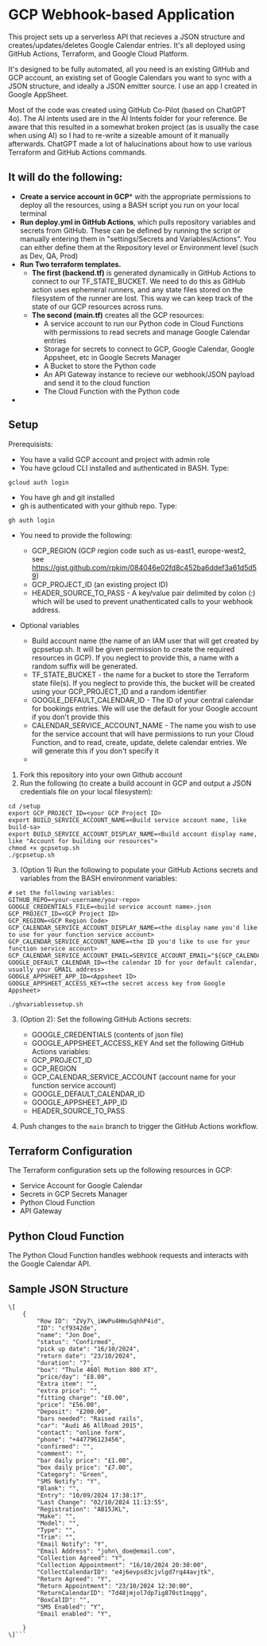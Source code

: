 GCP Webhook-based Application
=============================

This project sets up a serverless API that recieves a JSON structure and creates/updates/deletes Google Calendar entries.  It's all deployed using GitHub Actions, Terraform, and Google Cloud Platform.

It's designed to be fully automated, all you need is an existing GitHub and GCP account, an existing set of Google Calendars you want to sync with a JSON structure, and ideally a JSON emitter source.  I use an app I created in Google AppSheet.

Most of the code was created using GitHub Co-Pilot (based on ChatGPT 4o).  The AI intents used are in the AI Intents folder for your reference.  Be aware that this resulted in a somewhat broken project (as is usually the case when using AI) so I had to re-write a sizeable amount of it manually afterwards.  ChatGPT made a lot of halucinations about how to use various Terraform and GitHub Actions commands.

## It will do the following:
- **Create a service account in GCP*** with the appropriate permissions to deploy all the resources, using a BASH script you run on your local terminal
- **Run deploy.yml in GitHub Actions**, which pulls repository variables and secrets from GitHub.  These can be defined by running the script or manually entering them in "settings/Secrets and Variables/Actions".  You can either define them at the Repository level or Environment level (such as Dev, QA, Prod)
- **Run Two terraform templates.**  
    - **The first (backend.tf)** is generated dynamically in GitHub Actions to connect to our TF_STATE_BUCKET. We need to do this as GitHub action uses ephemeral runners, and any state files stored on the filesystem of the runner are lost.  This way we can keep track of the state of our GCP resources across runs. 
    - **The second (main.tf)** creates all the GCP resources:
        - A service account to run our Python code in Cloud Functions with permissions to read secrets and manage Google Calendar entries
        - Storage for secrets to connect to GCP, Google Calendar, Google Appsheet, etc in Google Secrets Manager
        - A Bucket to store the Python code
        - An API Gateway instance to recieve our webhook/JSON payload and send it to the cloud function
        - The Cloud Function with the Python code
- 

Setup
-----

Prerequisists:
- You have a valid GCP account and project with admin role
- You have gcloud CLI installed and authenticated in BASH.  Type:
```
gcloud auth login
```
- You have gh and git installed
- gh is authenticated with your github repo.  Type:
```
gh auth login
```
- You need to provide the following:
    - GCP_REGION (GCP region code such as us-east1, europe-west2, see https://gist.github.com/rpkim/084046e02fd8c452ba6ddef3a61d5d59)
    - GCP_PROJECT_ID (an existing project ID)
    - HEADER_SOURCE_TO_PASS - A key/value pair delimited by colon (:) which will be used to prevent unathenticated calls to your webhook address. 

- Optional variables
    - Build account name (the name of an IAM user that will get created by gcpsetup.sh.  It will be given permission to create the required resources in GCP).  If you neglect to provide this, a name with a random suffix will be generated.
    - TF_STATE_BUCKET - the name for a bucket to store the Terraform state file(s).  If you neglect to provide this, the bucket will be created using your GCP_PROJECT_ID and a random identifier
    - GOOGLE_DEFAULT_CALENDAR_ID - The ID of your central calendar for bookings entries.  We will use the default for your Google account if you don't provide this
    - CALENDAR_SERVICE_ACCOUNT_NAME - The name you wish to use for the service account that will have permissions to run your Cloud Function, and to read, create, update, delete calendar entries.  We will generate this if you don't specify it
    - 

1. Fork this repository into your own Github account
2. Run the following (to create a build account in GCP and output a JSON credentials file on your local filesystem):
```
cd /setup
export GCP_PROJECT_ID=<your GCP Project ID>
export BUILD_SERVICE_ACCOUNT_NAME=<Build service account name, like build-sa>
export BUILD_SERVICE_ACCOUNT_DISPLAY_NAME=<Build account display name, like "Account for building our resources">
chmod +x gcpsetup.sh
./gcpsetup.sh 
```
3. (Option 1) Run the following to populate your GitHub Actions secrets and variables from the BASH environment variables:
```
# set the following variables:
GITHUB_REPO=<your-username/your-repo>
GOOGLE_CREDENTIALS_FILE=<build service account name>.json
GCP_PROJECT_ID=<GCP Project ID>
GCP_REGION=<GCP Region Code>
GCP_CALENDAR_SERVICE_ACCOUNT_DISPLAY_NAME=<the display name you'd like to use for your function service account>
GCP_CALENDAR_SERVICE_ACCOUNT_NAME=<the ID you'd like to use for your function service account>
GCP_CALENDAR_SERVICE_ACCOUNT_EMAIL=SERVICE_ACCOUNT_EMAIL="${GCP_CALENDAR_SERVICE_ACCOUNT_NAME}@${GCP_PROJECT_ID}.iam.gserviceaccount.com"
GOOGLE_DEFAULT_CALENDAR_ID=<the calendar ID for your default calendar, usually your GMAIL address>
GOOGLE_APPSHEET_APP_ID=<Appsheet ID>
GOOGLE_APPSHEET_ACCESS_KEY=<the secret access key from Google Appsheet>

./ghvariablessetup.sh
```

3. (Option 2):
  Set the following GitHub Actions secrets:
    *   GOOGLE_CREDENTIALS (contents of <build service account name> json file)
    *   GOOGLE\_APPSHEET\_ACCESS\_KEY
  And set the following GitHub Actions variables:
    *   GCP\_PROJECT\_ID
    *   GCP\_REGION
    *   GCP\_CALENDAR_SERVICE\_ACCOUNT (account name for your function service account)
    *   GOOGLE\_DEFAULT\_CALENDAR\_ID
    *   GOOGLE\_APPSHEET\_APP\_ID
    *   HEADER\_SOURCE\_TO\_PASS

4.  Push changes to the `main` branch to trigger the GitHub Actions workflow.

Terraform Configuration
-----------------------

The Terraform configuration sets up the following resources in GCP:

*   Service Account for Google Calendar
*   Secrets in GCP Secrets Manager
*   Python Cloud Function
*   API Gateway

Python Cloud Function
---------------------

The Python Cloud Function handles webhook requests and interacts with the Google Calendar API.

Sample JSON Structure
---------------------
```
\[
    {
        "Row ID": "ZVy7\_iWwPu4HmuSqhhP4id",
        "ID": "cf9342de",
        "name": "Jon Doe",
        "status": "Confirmed",
        "pick up date": "16/10/2024",
        "return date": "23/10/2024",
        "duration": "7",
        "box": "Thule 460l Motion 800 XT",
        "price/day": "£8.00",
        "Extra item": "",
        "extra price": "",
        "fitting charge": "£0.00",
        "price": "£56.00",
        "Deposit": "£200.00",
        "bars needed": "Raised rails",
        "car": "Audi A6 AllRoad 2015",
        "contact": "online form",
        "phone": "+447796123456",
        "confirmed": "",
        "comment": "",
        "bar daily price": "£1.00",
        "box daily price": "£7.00",
        "Category": "Green",
        "SMS Notify": "Y",
        "Blank": "",
        "Entry": "10/09/2024 17:38:17",
        "Last Change": "02/10/2024 11:13:55",
        "Registration": "AB15JKL",
        "Make": "",
        "Model": "",
        "Type": "",
        "Trim": "",
        "Email Notify": "Y",
        "Email Address": "john\_doe@email.com",
        "Collection Agreed": "Y",
        "Collection Appointment": "16/10/2024 20:30:00",
        "CollectCalendarID": "e4j6evpsd3cjvlgd7rq44avjtk",
        "Return Agreed": "Y",
        "Return Appointment": "23/10/2024 12:30:00",
        "ReturnCalendarID": "7d48jmjol7dp7ig870st1nqgg",
        "BoxCalID": "",
        "SMS Enabled": "Y",
        "Email enabled": "Y",

    }
\]```
